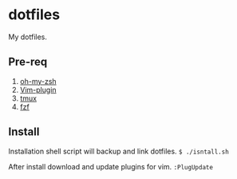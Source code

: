 # dotfiles
My dotfiles.

## Pre-req 
1. [oh-my-zsh](https://github.com/robbyrussell/oh-my-zsh)
2. [Vim-plugin](https://vimawesome.com/)
3. [tmux](https://github.com/tmux/tmux/wiki)
4. [fzf](https://github.com/junegunn/fzf)

## Install
Installation shell script will backup and link dotfiles.
``
$ ./isntall.sh
``

After install download and update plugins for vim.
``
:PlugUpdate
``


